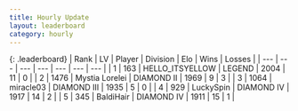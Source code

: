 ```yaml
---
title: Hourly Update
layout: leaderboard
category: hourly
---
```


{: .leaderboard}
| Rank | LV | Player | Division | Elo | Wins | Losses |
| --- | --- | --- | --- | --- | --- | --- |
| <span data-change="0">1</span> | 163 | <span title="ID: 528147">HELLO_ITSYELLOW</span> | LEGEND | <span data-change="0">2004</span> | <span data-change="0">11</span> | <span data-change="0">0</span> |
| <span data-change="0">2</span> | 1476 | <span title="ID: 315148">Mystia Lorelei</span> | DIAMOND II | <span data-change="0">1969</span> | <span data-change="0">9</span> | <span data-change="0">3</span> |
| <span data-change="0">3</span> | 1064 | <span title="ID: 416373">miracle03</span> | DIAMOND III | <span data-change="0">1935</span> | <span data-change="0">5</span> | <span data-change="0">0</span> |
| <span data-change="2">4</span> | 929 | <span title="ID: 498412">LuckySpin</span> | DIAMOND IV | <span data-change="26">1917</span> | <span data-change="4">14</span> | <span data-change="0">2</span> |
| <span data-change="-1">5</span> | 345 | <span title="ID: 374160">BaldiHair</span> | DIAMOND IV | <span data-change="0">1911</span> | <span data-change="0">15</span> | <span data-change="0">1</span> |